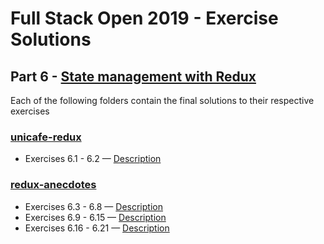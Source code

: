 # Full Stack Open 2019 - Exercise Solutions

## Part 6 - [State management with Redux](https://fullstackopen.com/en/part6)

Each of the following folders contain the final solutions to their respective exercises

### [unicafe-redux](https://github.com/jeremy-ebinum/full-stack-open-2019/tree/master/part6/unicafe-redux)

- Exercises 6.1 - 6.2 — [Description](https://fullstackopen.com/en/part6/flux_architecture_and_redux#exercises)

### [redux-anecdotes](https://github.com/jeremy-ebinum/full-stack-open-2019/tree/master/part6/redux-anecdotes)

- Exercises 6.3 - 6.8 — [Description](https://fullstackopen.com/en/part6/flux_architecture_and_redux#exercises)
- Exercises 6.9 - 6.15 — [Description](https://fullstackopen.com/en/part6/many_reducers_connect#exercises)
- Exercises 6.16 - 6.21 — [Description](https://fullstackopen.com/en/part6/communicating_with_server_in_a_redux_application#exercises)
